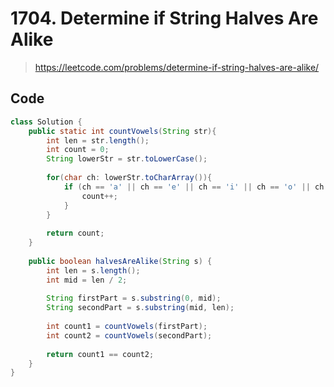 # 1704. Determine if String Halves Are Alike

> https://leetcode.com/problems/determine-if-string-halves-are-alike/

## Code 

```java
class Solution {
    public static int countVowels(String str){
        int len = str.length();
        int count = 0;
        String lowerStr = str.toLowerCase();
        
        for(char ch: lowerStr.toCharArray()){
            if (ch == 'a' || ch == 'e' || ch == 'i' || ch == 'o' || ch == 'u') {
                count++;
            }
        }
        
        return count;
    }
    
    public boolean halvesAreAlike(String s) {
        int len = s.length();
        int mid = len / 2;
        
        String firstPart = s.substring(0, mid);
        String secondPart = s.substring(mid, len);
        
        int count1 = countVowels(firstPart);
        int count2 = countVowels(secondPart);
        
        return count1 == count2;
    }
}
```
